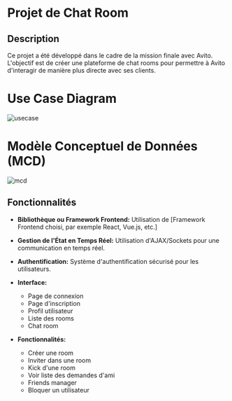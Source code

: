 # Projet de Chat Room

## Description
Ce projet a été développé dans le cadre de la mission finale avec Avito. L'objectif est de créer une plateforme de chat rooms pour permettre à Avito d'interagir de manière plus directe avec ses clients.

# Use Case Diagram

![usecase](C:\xampp\htdocs\Maryam_Jammar_Chat\modelistaion\usecase_diagram.png)


# Modèle Conceptuel de Données (MCD)
![mcd](C:\xampp\htdocs\Maryam_Jammar_Chat\modelistaion\mcd.png)


## Fonctionnalités
- **Bibliothèque ou Framework Frontend:** Utilisation de [Framework Frontend choisi, par exemple React, Vue.js, etc.]
- **Gestion de l'État en Temps Réel:** Utilisation d'AJAX/Sockets pour une communication en temps réel.
- **Authentification:** Système d'authentification sécurisé pour les utilisateurs.
- **Interface:**
  - Page de connexion
  - Page d'inscription
  - Profil utilisateur
  - Liste des rooms
  - Chat room

- **Fonctionnalités:**
  - Créer une room
  - Inviter dans une room
  - Kick d'une room
  - Voir liste des demandes d'ami
  - Friends manager
  - Bloquer un utilisateur

